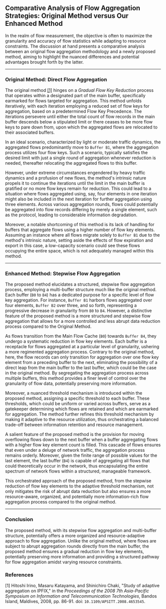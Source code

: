## Comparative Analysis of Flow Aggregation Strategies: Original Method versus Our Enhanced Method

In the realm of flow measurement, the objective is often to maximize the granularity and accuracy of flow statistics while adapting to resource constraints. The discussion at hand presents a comparative analysis between an original flow aggregation methodology and a newly proposed method, aiming to highlight the nuanced differences and potential advantages brought forth by the latter.

---

### Original Method: Direct Flow Aggregation

The original method [[1]](#Irino2008) hinges on a _Gradual Flow Key Reduction_ process that operates within a designated part of the main buffer, specifically earmarked for flows targeted for aggregation. This method unfolds iteratively, with each iteration employing a reduced set of flow keys for aggregation, based on a predetermined Flow Key Precedence. The iterations persevere until either the total count of flow records in the main buffer descends below a stipulated limit or there ceases to be more flow keys to pare down from, upon which the aggregated flows are relocated to their associated buffers. 

In an ideal scenario, characterized by light or moderate traffic dynamics, the aggregated flows predominantly move to `Buffer B1`, where the aggregation process utilizes four flow keys. Such a scenario, typically satisfies the desired limit with just a single round of aggregation whenever reduction is needed, thereafter relocating the aggregated flows to this buffer.

However, under extreme circumstances engendered by heavy traffic dynamics and a profusion of new flows, the method's intrinsic nature propels it to continue the iterations until the limit in the main buffer is gratified or no more flow keys remain for reduction. This could lead to a situation where flows aggregated using, say, four elements in one iteration might also be included in the next iteration for further aggregation using three elements. Across various aggregation rounds, flows could potentially be aggregated into flow records differing by merely a single element, such as the protocol, leading to considerable information degradation.

Moreover, a notable shortcoming of this method is its lack of handling for buffers that aggregate flows using a higher number of flow key elements. Assuming an instance where all flows migrate solely to `Buffer B1` due to the method's intrinsic nature, setting aside the effects of flow expiration and export in this case, a low-capacity scenario could see these flows occupying the entire space, which is not adequately managed within this method.

---

### Enhanced Method: Stepwise Flow Aggregation

The proposed method elucidates a structured, stepwise flow aggregation process, employing a multi-buffer structure much like the original method. Each buffer (`B0` to `B4`) has a dedicated purpose for a specific level of flow key aggregation. For instance, `Buffer B1` harbors flows aggregated over four elements, `Buffer B2` over three, and so forth, representing a progressive decrease in granularity from `B0` to `B4`. However, a distinctive feature of the proposed method is a more structured and stepwise flow aggregation that allows for a more controlled and less abrupt data reduction process compared to the Original Method.

As flows transition from the Main Flow Cache (`B0`) towards `Buffer B4`, they undergo a systematic reduction in flow key elements. Each buffer is a receptacle for flows aggregated at a particular level of granularity, ushering a more regimented aggregation process. Contrary to the original method, here, the flow records can only transition for aggregation over one flow key element from a preceding buffer to the next, eliminating the possibility of a direct leap from the main buffer to the last buffer, which could be the case in the original method. By segregating the aggregation process across multiple buffers, this method provides a finer level of control over the granularity of flow data, potentially preserving more information.

Moreover, a nuanced threshold mechanism is introduced within the proposed method, assigning a specific threshold to each buffer. These thresholds, which could be uniform or varied across buffers, serve as a gatekeeper determining which flows are retained and which are earmarked for aggregation. The method further refines this threshold mechanism by making it adaptive to the resource utilization, thus orchestrating a balanced trade-off between information retention and resource management.

A salient feature of the proposed method is the provision for moving overflowing flows down to the next buffer when a buffer aggregating flows with a higher flow key element count is filled. This cascade of flows ensures that even under a deluge of network traffic, the aggregation process remains orderly. Moreover, given the finite range of possible values for the last element, the last buffer (`B4`) is capable of aggregating all flows that could theoretically occur in the network, thus encapsulating the entire spectrum of network flows within a structured, manageable framework.

This orchestrated approach of the proposed method, from the stepwise reduction of flow key elements to the adaptive threshold mechanism, not only mitigates the risk of abrupt data reduction but also ensures a more resource-aware, organized, and potentially more information-rich flow aggregation process compared to the original method.

---

### Conclusion

The proposed method, with its stepwise flow aggregation and multi-buffer structure, potentially offers a more organized and resource-adaptive approach to flow aggregation. Unlike the original method, where flows are subject to abrupt aggregation rounds directly from the main buffer, the proposed method ensures a gradual reduction in flow key elements, potentially preserving more information and providing a structured pathway for flow aggregation amidst varying resource constraints.

### References

 [1] <span id="Irino2008"></span>Hitoshi Irino, Masaru Katayama, and Shinichiro Chaki, "Study of adaptive aggregation on IPFIX," in the *Proceedings of the 2008 7th Asia-Pacific Symposium on Information and Telecommunication Technologies*, Bandos Island, Maldives, 2008, pp. 86-91. doi: `10.1109/APSITT.2008.4653545`.